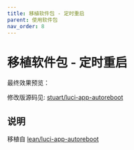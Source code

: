 ```yaml
---
title: 移植软件包 - 定时重启
parent: 使用软件包
nav_order: 8
---
```


# 移植软件包 - 定时重启

最终效果预览：



修改版源码见: [stuart/luci-app-autoreboot](https://github.com/stuarthua/oh-my-openwrt/tree/master/stuart/luci-app-autoreboot)

## 说明

移植自 [lean/luci-app-autoreboot](https://github.com/coolsnowwolf/lede/tree/master/package/lean/luci-app-autoreboot)